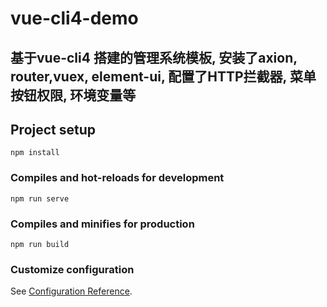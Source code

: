 # vue-cli4-demo
## 基于vue-cli4 搭建的管理系统模板, 安装了axion, router,vuex, element-ui, 配置了HTTP拦截器, 菜单按钮权限, 环境变量等

## Project setup
```
npm install
```

### Compiles and hot-reloads for development
```
npm run serve
```

### Compiles and minifies for production
```
npm run build
```

### Customize configuration
See [Configuration Reference](https://cli.vuejs.org/config/).
